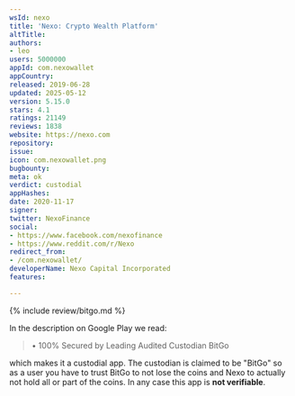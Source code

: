 ```yaml
---
wsId: nexo
title: 'Nexo: Crypto Wealth Platform'
altTitle: 
authors:
- leo
users: 5000000
appId: com.nexowallet
appCountry: 
released: 2019-06-28
updated: 2025-05-12
version: 5.15.0
stars: 4.1
ratings: 21149
reviews: 1838
website: https://nexo.com
repository: 
issue: 
icon: com.nexowallet.png
bugbounty: 
meta: ok
verdict: custodial
appHashes: 
date: 2020-11-17
signer: 
twitter: NexoFinance
social:
- https://www.facebook.com/nexofinance
- https://www.reddit.com/r/Nexo
redirect_from:
- /com.nexowallet/
developerName: Nexo Capital Incorporated
features: 

---
```


{% include review/bitgo.md %}

In the description on Google Play we read:

> • 100% Secured by Leading Audited Custodian BitGo

which makes it a custodial app. The custodian is claimed to be "BitGo" so as a
user you have to trust BitGo to not lose the coins and Nexo to actually not hold
all or part of the coins. In any case this app is **not verifiable**.
